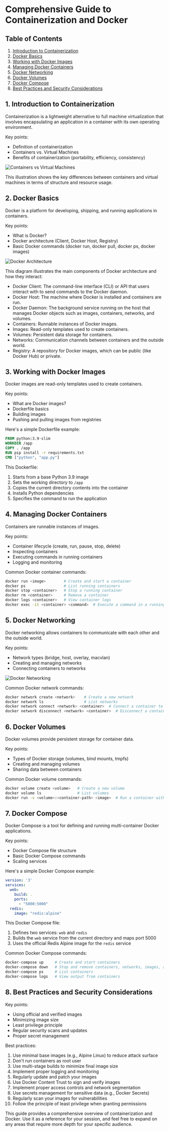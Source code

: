 # Comprehensive Guide to Containerization and Docker

## Table of Contents

1. [Introduction to Containerization](#1-introduction-to-containerization)
2. [Docker Basics](#2-docker-basics)
3. [Working with Docker Images](#3-working-with-docker-images)
4. [Managing Docker Containers](#4-managing-docker-containers)
5. [Docker Networking](#5-docker-networking)
6. [Docker Volumes](#6-docker-volumes)
7. [Docker Compose](#7-docker-compose)
8. [Best Practices and Security Considerations](#8-best-practices-and-security-considerations)

## 1. Introduction to Containerization

Containerization is a lightweight alternative to full machine virtualization that involves encapsulating an application in a container with its own operating environment.

Key points:

- Definition of containerization
- Containers vs. Virtual Machines
- Benefits of containerization (portability, efficiency, consistency)

![Containers vs Virtual Machines](./assets/containers-vs-vms.svg)

This illustration shows the key differences between containers and virtual machines in terms of structure and resource usage.

## 2. Docker Basics

Docker is a platform for developing, shipping, and running applications in containers.

Key points:

- What is Docker?
- Docker architecture (Client, Docker Host, Registry)
- Basic Docker commands (docker run, docker pull, docker ps, docker images)

![Docker Architecture](./assets/docker-architecture.svg)

This diagram illustrates the main components of Docker architecture and how they interact:

- Docker Client: The command-line interface (CLI) or API that users interact with to send commands to the Docker daemon.
- Docker Host: The machine where Docker is installed and containers are run.
- Docker Daemon: The background service running on the host that manages Docker objects such as images, containers, networks, and volumes.
- Containers: Runnable instances of Docker images.
- Images: Read-only templates used to create containers.
- Volumes: Persistent data storage for containers.
- Networks: Communication channels between containers and the outside world.
- Registry: A repository for Docker images, which can be public (like Docker Hub) or private.

## 3. Working with Docker Images

Docker images are read-only templates used to create containers.

Key points:

- What are Docker images?
- Dockerfile basics
- Building images
- Pushing and pulling images from registries

Here's a simple Dockerfile example:

```dockerfile
FROM python:3.9-slim
WORKDIR /app
COPY . /app
RUN pip install -r requirements.txt
CMD ["python", "app.py"]
```

This Dockerfile:

1. Starts from a base Python 3.9 image
2. Sets the working directory to `/app`
3. Copies the current directory contents into the container
4. Installs Python dependencies
5. Specifies the command to run the application

## 4. Managing Docker Containers

Containers are runnable instances of images.

Key points:

- Container lifecycle (create, run, pause, stop, delete)
- Inspecting containers
- Executing commands in running containers
- Logging and monitoring

Common Docker container commands:

```bash
docker run <image>        # Create and start a container
docker ps                 # List running containers
docker stop <container>   # Stop a running container
docker rm <container>     # Remove a container
docker logs <container>   # View container logs
docker exec -it <container> <command>  # Execute a command in a running container
```

## 5. Docker Networking

Docker networking allows containers to communicate with each other and the outside world.

Key points:

- Network types (bridge, host, overlay, macvlan)
- Creating and managing networks
- Connecting containers to networks

![Docker Networking](./assets/docker-networking.svg)

Common Docker network commands:

```bash
docker network create <network>    # Create a new network
docker network ls                  # List networks
docker network connect <network> <container>  # Connect a container to a network
docker network disconnect <network> <container>  # Disconnect a container from a network
```

## 6. Docker Volumes

Docker volumes provide persistent storage for container data.

Key points:

- Types of Docker storage (volumes, bind mounts, tmpfs)
- Creating and managing volumes
- Sharing data between containers

Common Docker volume commands:

```bash
docker volume create <volume>   # Create a new volume
docker volume ls                # List volumes
docker run -v <volume>:<container-path> <image>  # Run a container with a volume
```

## 7. Docker Compose

Docker Compose is a tool for defining and running multi-container Docker applications.

Key points:

- Docker Compose file structure
- Basic Docker Compose commands
- Scaling services

Here's a simple Docker Compose example:

```yaml
version: '3'
services:
  web:
    build: .
    ports:
      - "5000:5000"
  redis:
    image: "redis:alpine"
```

This Docker Compose file:

1. Defines two services: `web` and `redis`
2. Builds the `web` service from the current directory and maps port 5000
3. Uses the official Redis Alpine image for the `redis` service

Common Docker Compose commands:

```bash
docker-compose up     # Create and start containers
docker-compose down   # Stop and remove containers, networks, images, and volumes
docker-compose ps     # List containers
docker-compose logs   # View output from containers
```

## 8. Best Practices and Security Considerations

Key points:

- Using official and verified images
- Minimizing image size
- Least privilege principle
- Regular security scans and updates
- Proper secret management

Best practices:

1. Use minimal base images (e.g., Alpine Linux) to reduce attack surface
2. Don't run containers as root user
3. Use multi-stage builds to minimize final image size
4. Implement proper logging and monitoring
5. Regularly update and patch your images
6. Use Docker Content Trust to sign and verify images
7. Implement proper access controls and network segmentation
8. Use secrets management for sensitive data (e.g., Docker Secrets)
9. Regularly scan your images for vulnerabilities
10. Follow the principle of least privilege when granting permissions

This guide provides a comprehensive overview of containerization and Docker. Use it as a reference for your session, and feel free to expand on any areas that require more depth for your specific audience.
